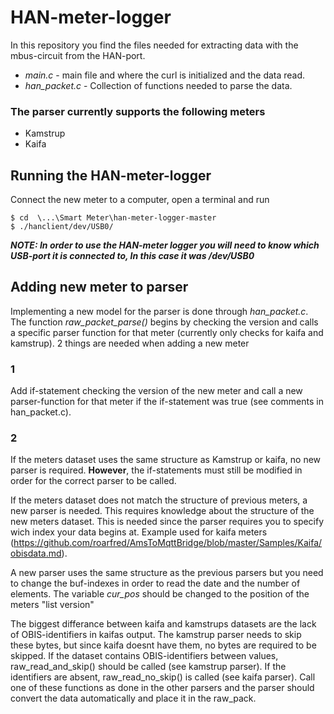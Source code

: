 # HAN-meter-logger 
In this repository you find the files needed for extracting data with the mbus-circuit from the HAN-port.
* *main.c* - main file and where the curl is initialized and the data read.
* *han_packet.c* - Collection of functions needed to parse the data.   

### The parser currently supports the following meters 
* Kamstrup
* Kaifa

## Running the HAN-meter-logger
Connect the new meter to a computer, open a terminal and run 

```
$ cd  \...\Smart Meter\han-meter-logger-master
$ ./hanclient/dev/USB0/

```
 ***NOTE: In order to use the HAN-meter logger you will need to know which USB-port it is connected to, In this case it was /dev/USB0***  

## Adding new meter to parser

Implementing a new model for the parser is done through *han_packet.c*. 
The function *raw_packet_parse()* begins by checking the version and calls a specific parser function for that meter (currently only checks for kaifa and kamstrup).
2 things are needed when adding a new meter

### 1
Add if-statement checking the version of the new meter and call a new parser-function for that meter if the if-statement was true (see comments in han_packet.c).
### 2
If the meters dataset uses the same structure as Kamstrup or kaifa, no new parser is required. 
**However**, the if-statements must still be modified in order for the correct parser to be called.

If the meters dataset does not match the structure of previous meters, a new parser is needed.
This requires knowledge about the structure of the new meters dataset. This is needed since the parser requires you to specify wich index your data begins at.
Example used for kaifa meters (https://github.com/roarfred/AmsToMqttBridge/blob/master/Samples/Kaifa/obisdata.md).

A new parser uses the same structure as the previous parsers but you need to change the buf-indexes in order to read the date and the number of elements.
The variable *cur_pos* should be changed to the position of the meters "list version" 

The biggest differance between kaifa and kamstrups datasets are the lack of OBIS-identifiers in kaifas output. 
The kamstrup parser needs to skip these bytes, but since kaifa doesnt have them, no bytes are required to be skipped.
If the dataset contains OBIS-identifiers between values, raw_read_and_skip() should be called (see kamstrup parser).
If the identifiers are absent, raw_read_no_skip() is called (see kaifa parser). 
Call one of these functions as done in the other parsers and the parser should convert the data automatically and place it in the raw_pack.

